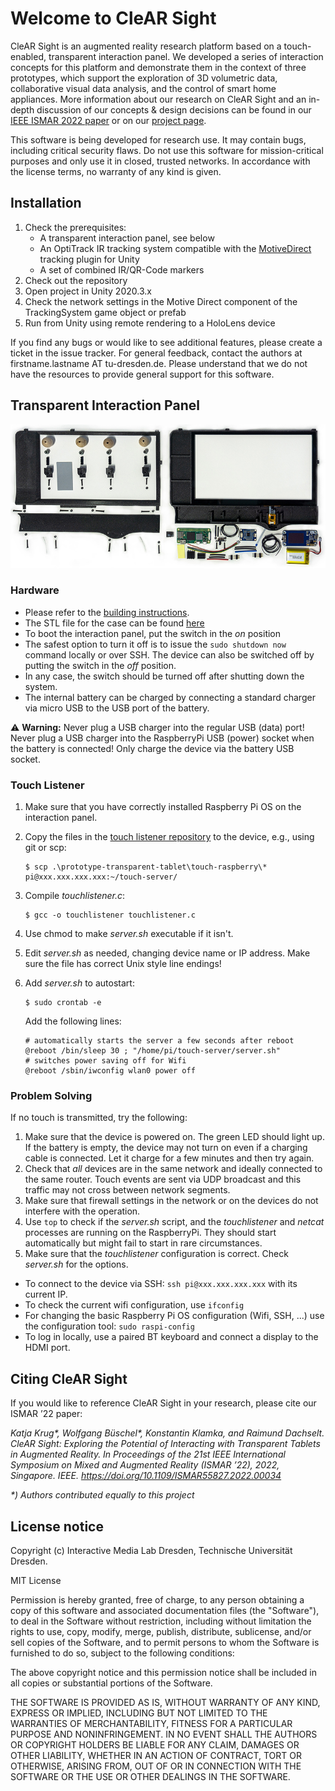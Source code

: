 # Welcome to CleAR Sight #

CleAR Sight is an augmented reality research platform based on a touch-enabled, transparent interaction panel. We developed a series of interaction concepts for this platform and demonstrate them in the context of three prototypes, which support the exploration of 3D volumetric data, collaborative visual data analysis, and the control of smart home appliances. More information about our research on CleAR Sight and an in-depth discussion of our concepts & design decisions can be found in our [IEEE ISMAR 2022 paper](https://doi.org/10.1109/ISMAR55827.2022.00034) or on our [project page](https://imld.de/clear-sight).

This software is being developed for research use. It may contain bugs, including critical security flaws.
Do not use this software for mission-critical purposes and only use it in closed, trusted networks.
In accordance with the license terms, no warranty of any kind is given.

## Installation ##

1. Check the prerequisites:
   * A transparent interaction panel, see below
   * An OptiTrack IR tracking system compatible with the [MotiveDirect](https://github.com/XmanLCH/MotiveDirect) tracking plugin for Unity
   * A set of combined IR/QR-Code markers
2. Check out the repository
3. Open project in Unity 2020.3.x
4. Check the network settings in the Motive Direct component of the TrackingSystem game object or prefab
5. Run from Unity using remote rendering to a HoloLens device

If you find any bugs or would like to see additional features, please create a ticket in the issue tracker. For general feedback, contact the authors at firstname.lastname AT tu-dresden.de. Please understand that we do not have the resources to provide general support for this software.

## Transparent Interaction Panel ##

![Prototype Parts](./Pictures/clearsight-prototype.jpg)

### Hardware ###
- Please refer to the [building instructions](https://imld.de/docs/projects/clear-sight/clear-sight-building-instructions.pdf).
- The STL file for the case can be found [here](https://imld.de/docs/projects/clear-sight/clear-sight-3d-models.zip)
- To boot the interaction panel, put the switch in the *on* position
- The safest option to turn it off is to issue the `sudo shutdown now` command locally or over SSH. The device can also be switched off by putting the switch in the *off* position.
- In any case, the switch should be turned off after shutting down the system.
- The internal battery can be charged by connecting a standard charger via micro USB to the USB port of the battery.

>>>
:warning: **Warning:** Never plug a USB charger into the regular USB (data) port! Never plug a USB charger into the RaspberryPi USB (power) socket when the battery is connected! Only charge the device via the battery USB socket.
>>>

### Touch Listener ###

1. Make sure that you have correctly installed Raspberry Pi OS on the interaction panel.
2. Copy the files in the [touch listener repository](https://github.com/imldresden/CleAR-Sight-TouchListener) to the device, e.g., using git or scp:

   ````console
   $ scp .\prototype-transparent-tablet\touch-raspberry\* pi@xxx.xxx.xxx.xxx:~/touch-server/
   ````

3. Compile _touchlistener.c_:

   ````console
   $ gcc -o touchlistener touchlistener.c
   ````
4. Use chmod to make _server.sh_ executable if it isn't.
6. Edit _server.sh_ as needed, changing device name or IP address. Make sure the file has correct Unix style line endings!
7. Add _server.sh_ to autostart:

   ````console
   $ sudo crontab -e
   ````

   Add the following lines:
   
   ````
   # automatically starts the server a few seconds after reboot
   @reboot /bin/sleep 30 ; "/home/pi/touch-server/server.sh"
   # switches power saving off for Wifi
   @reboot /sbin/iwconfig wlan0 power off
   ````

### Problem Solving ###
If no touch is transmitted, try the following:
1. Make sure that the device is powered on. The green LED should light up. If the battery is empty, the device may not turn on even if a charging cable is connected. Let it charge for a few minutes and then try again.
2. Check that *all* devices are in the same network and ideally connected to the same router. Touch events are sent via UDP broadcast and this traffic may not cross between network segments.
3. Make sure that firewall settings in the network or on the devices do not interfere with the operation.
4. Use `top` to check if the _server.sh_ script, and the _touchlistener_ and _netcat_ processes are running on the RaspberryPi. They should start automatically but might fail to start in rare circumstances.
5. Make sure that the _touchlistener_ configuration is correct. Check _server.sh_ for the options.

- To connect to the device via SSH: `ssh pi@xxx.xxx.xxx.xxx` with its current IP.
- To check the current wifi configuration, use `ifconfig`
- For changing the basic Raspberry Pi OS configuration (Wifi, SSH, ...) use the configuration tool: `sudo raspi-config`
- To log in locally, use a paired BT keyboard and connect a display to the HDMI port.

## Citing CleAR Sight ##

If you would like to reference CleAR Sight in your research, please cite our ISMAR ’22 paper:

_Katja Krug*, Wolfgang Büschel*, Konstantin Klamka, and Raimund Dachselt. CleAR Sight: Exploring the Potential of Interacting with Transparent Tablets in Augmented Reality. In Proceedings of the 21st IEEE International Symposium on Mixed and Augmented Reality (ISMAR ’22), 2022, Singapore. IEEE. https://doi.org/10.1109/ISMAR55827.2022.00034_

_*) Authors contributed equally to this project_


## License notice ##

Copyright (c) Interactive Media Lab Dresden, Technische Universität Dresden.

MIT License

Permission is hereby granted, free of charge, to any person obtaining a copy of this software and associated documentation files (the "Software"), to deal in the Software without restriction, including without limitation the rights to use, copy, modify, merge, publish, distribute, sublicense, and/or sell copies of the Software, and to permit persons to whom the Software is furnished to do so, subject to the following conditions:

The above copyright notice and this permission notice shall be included in all copies or substantial portions of the Software.

THE SOFTWARE IS PROVIDED AS IS, WITHOUT WARRANTY OF ANY KIND, EXPRESS OR IMPLIED, INCLUDING BUT NOT LIMITED TO THE WARRANTIES OF MERCHANTABILITY, FITNESS FOR A PARTICULAR PURPOSE AND NONINFRINGEMENT. IN NO EVENT SHALL THE AUTHORS OR COPYRIGHT HOLDERS BE LIABLE FOR ANY CLAIM, DAMAGES OR OTHER LIABILITY, WHETHER IN AN ACTION OF CONTRACT, TORT OR OTHERWISE, ARISING FROM, OUT OF OR IN CONNECTION WITH THE SOFTWARE OR THE USE OR OTHER DEALINGS IN THE SOFTWARE.